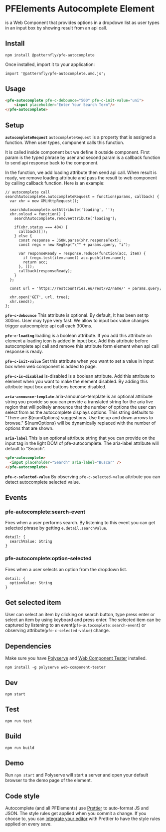 # PFElements Autocomplete Element

<pfe-autocomplete> is a Web Component that provides options in a dropdown list as user types in an input box by showing result from an api call.

## Install
```
npm install @patternfly/pfe-autocomplete
```


Once installed, import it to your application:
```
import '@patternfly/pfe-autocomplete.umd.js';
```

## Usage
```html
<pfe-autocomplete pfe-c-debounce="500" pfe-c-init-value="uni">
    <input placeholder="Enter Your Search Term"/>
</pfe-autocomplete>
```

## Setup

**`autocompleteRequest`**
`autocompleteRequest` is a property that is assigned a function. When user types, component calls this function.

It is called inside component but we define it outside component. First param is the typed phrase by user and second param is a callback function to send api response back to the component.

In the function, we add loading attribute then send api call.  When result is ready, we remove loading attribute and  pass the result to web component by calling callback function. Here is an example:

```
// autocomplete call
searchAutocomplete.autocompleteRequest = function(params, callback) {
  var xhr = new XMLHttpRequest();

  searchAutocomplete.setAttribute('loading', '');
  xhr.onload = function() {
    searchAutocomplete.removeAttribute('loading');

    if(xhr.status === 404) {
      callback([]);
    } else {
      const response = JSON.parse(xhr.responseText);
      const regx = new RegExp("\^" + params.query, "i");

      var responseReady = response.reduce(function(acc, item) {
        if (regx.test(item.name)) acc.push(item.name);
        return acc;
      }, []);
      callback(responseReady);
    }
  };

  const url = 'https://restcountries.eu/rest/v2/name/' + params.query;

  xhr.open('GET', url, true);
  xhr.send();
};
```

**`pfe-c-debounce`**
This attribute is optional. By default, It has been set tp 300ms. User may type very fast. We allow to input box value changes trigger autocomplete api call each 300ms.

**`pfe-c-loading`**
loading is a boolean attribute. If you add this attribute on element a loading icon is added in input box. Add this attribute before autocomplete api call and remove this attribute form element when api call response is ready.

**`pfe-c-init-value`**
Set this attribute when you want to set a value in input box when web component is added to page.

**`pfe-c-is-disabled`**
is-disabled is a boolean attribute. Add this attribute to element when you want to make the element disabled. By adding this attribute input box and buttons become disabled.

**`aria-announce-template`**
aria-announce-template is an optional attribute string you provide so you can provide a translated string for the aria live region that will politely announce that the number of options the user can select from as the autocomplete displays options. This string defaults to "There are ${numOptions} suggestions. Use the up and down arrows to browse." ${numOptions} will be dynamically replaced with the number of options that are shown.

**`aria-label`**
This is an optional attribute string that you can provide on the input tag in the light DOM of pfe-autocomplete. The aria-label attribute will default to "Search".

```html
<pfe-autocomplete>
  <input placeholder="Search" aria-label="Buscar" />
</pfe-autocomplete>
```

**`pfe-c-selected-value`**
By observing `pfe-c-selected-value` attribute you can detect autocomplete selected value.

## Events

### pfe-autocomplete:search-event
Fires when a user performs search. By listening to this event you can get selected phrase by getting `e.detail.searchValue`.

```
detail: {
  searchValue: String
}
```

### pfe-autocomplete:option-selected
Fires when a user selects an option from the dropdown list.

```
detail: {
  optionValue: String
}
```

## Get selected item
User can select an item by clicking on search button, type press enter or select an item by using keyboard and press enter. The selected item can be captured by listening to an event(`pfe-autocomplete:search-event`) or observing attribute(`pfe-c-selected-value`) change.

## Dependencies

Make sure you have [Polyserve][polyserve] and [Web Component Tester][web-component-tester] installed.

    npm install -g polyserve web-component-tester

## Dev

    npm start

## Test

    npm run test

## Build

    npm run build

## Demo

Run `npm start` and Polyserve will start a server and open your default browser to the demo page of the element.

## Code style

Autocomplete (and all PFElements) use [Prettier][prettier] to auto-format JS and JSON.  The style rules get applied when you commit a change.  If you choose to, you can [integrate your editor][prettier-ed] with Prettier to have the style rules applied on every save.

[prettier]: https://github.com/prettier/prettier/
[prettier-ed]: https://github.com/prettier/prettier/#editor-integration
[polyserve]: https://github.com/Polymer/polyserve
[web-component-tester]: https://github.com/Polymer/web-component-tester
